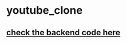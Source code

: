 # youtube_clone

## [check the backend code here](https://github.com/alifaraji64/youtube_clone_backend)
